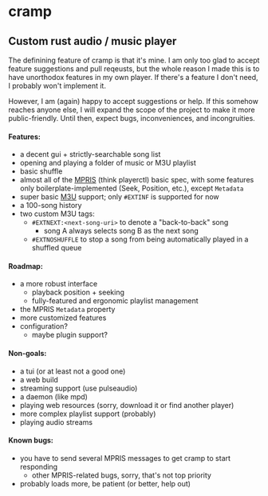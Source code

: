 # cramp
## Custom rust audio / music player

The definining feature of cramp is that it's mine. I am only too glad to accept
feature suggestions and pull reqeusts, but the whole reason I made this is to
have unorthodox features in my own player. If there's a feature I don't need, I
probably won't implement it.

However, I am (again) happy to accept suggestions or help. If this somehow
reaches anyone else, I will expand the scope of the project to make it more
public-friendly. Until then, expect bugs, inconveniences, and incongruities.

#### Features:
 - a decent gui + strictly-searchable song list
 - opening and playing a folder of music or M3U playlist
 - basic shuffle
 - almost all of the [MPRIS](https://specifications.freedesktop.org/mpris-spec/latest/) (think playerctl) basic spec, with some features only boilerplate-implemented (Seek, Position, etc.), except `Metadata`
 - super basic [M3U](https://en.wikipedia.org/wiki/M3U) support; only `#EXTINF` is supported for now
 - a 100-song history
 - two custom M3U tags:
   - `#EXTNEXT:<next-song-uri>` to denote a "back-to-back" song
     - song A always selects song B as the next song
   - `#EXTNOSHUFFLE` to stop a song from being automatically played in a shuffled queue

#### Roadmap:
 - a more robust interface
    - playback position + seeking
    - fully-featured and ergonomic playlist management
 - the MPRIS `Metadata` property
 - more customized features
 - configuration?
    - maybe plugin support?

#### Non-goals:
 - a tui (or at least not a good one)
 - a web build
 - streaming support (use pulseaudio)
 - a daemon (like mpd)
 - playing web resources (sorry, download it or find another player)
 - more complex playlist support (probably)
 - playing audio streams

#### Known bugs:
 - you have to send several MPRIS messages to get cramp to start responding
    - other MPRIS-related bugs, sorry, that's not top priority
 - probably loads more, be patient (or better, help out)
